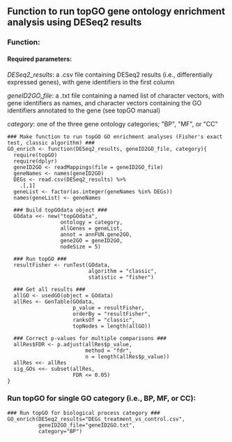## Function to run topGO gene ontology enrichment analysis using DESeq2 results

### Function:

#### Required parameters:

*DESeq2_results*: a .csv file containing DESeq2 results (i.e., differentially expressed genes), with gene identifiers in the first column

*geneID2GO_file*: a .txt file containing a named list of character vectors, with gene identifiers as names, and character vectors containing the GO identifiers annotated to the gene (see topGO manual)

*category*: one of the three gene ontology categories; "BP", "MF", or "CC"

```
### Make function to run topGO GO enrichment analyses (Fisher's exact test, classic algorithm) ###
GO_enrich <- function(DESeq2_results, geneID2GO_file, category){
  require(topGO)
  require(dplyr)
  geneID2GO <- readMappings(file = geneID2GO_file) 
  geneNames <- names(geneID2GO)
  DEGs <- read.csv(DESeq2_results) %>%
    .[,1]
  geneList <- factor(as.integer(geneNames %in% DEGs))
  names(geneList) <- geneNames
  
  ### Build topGOdata object ###
  GOdata <<- new("topGOdata",
                 ontology = category,
                 allGenes = geneList,
                 annot = annFUN.gene2GO,
                 gene2GO = geneID2GO,
                 nodeSize = 5)
                 
  ### Run topGO ###
  resultFisher <- runTest(GOdata,
                          algorithm = "classic",
                          statistic = "fisher")
 
  ### Get all results ###
  allGO <- usedGO(object = GOdata)
  allRes <- GenTable(GOdata, 
                     p_value = resultFisher, 
                     orderBy = "resultFisher", 
                     ranksOf = "classic", 
                     topNodes = length(allGO))
                     
  ### Correct p-values for multiple comparisons ###
  allRes$FDR <- p.adjust(allRes$p_value,
                         method = "fdr",
                         n = length(allRes$p_value))
  allRes <<- allRes
  sig_GOs <<- subset(allRes,
                     FDR <= 0.05)
}
```


### Run topGO for single GO category (i.e., BP, MF, or CC):

```
### Run topGO for biological process category ###
GO_enrich(DESeq2_results="DEGs_treatment_vs_control.csv",
          geneID2GO_file="geneID2GO.txt",
          category="BP")

```
